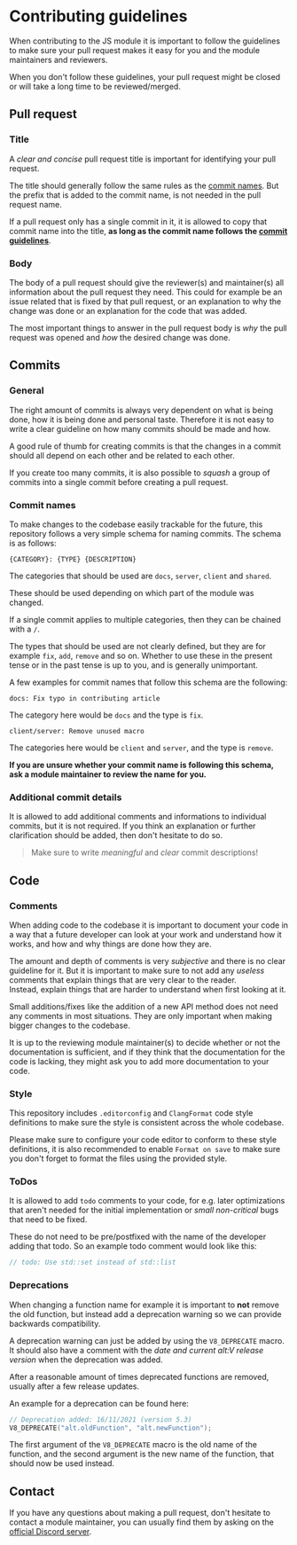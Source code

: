 # Contributing guidelines

When contributing to the JS module it is important to follow the guidelines to make sure your pull request makes it easy for you
and the module maintainers and reviewers.

When you don't follow these guidelines, your pull request might be closed or will take a long time to be reviewed/merged.

## Pull request
### Title
A *clear and concise* pull request title is important for identifying your pull request.

The title should generally follow the same rules as the [commit names](#commit-names).
But the prefix that is added to the commit name, is not needed in the pull request name.

If a pull request only has a single commit in it, it is allowed to copy that commit name
into the title, **as long as the commit name follows the [commit guidelines](#commits)**.

### Body
The body of a pull request should give the reviewer(s) and maintainer(s) all information about the pull request they need.
This could for example be an issue related that is fixed by that pull request, or an explanation to why the change was done or
an explanation for the code that was added.

The most important things to answer in the pull request body is *why* the pull request was opened and *how* the desired
change was done.

## Commits
### General
The right amount of commits is always very dependent on what is being done, how it is being done and personal taste.
Therefore it is not easy to write a clear guideline on how many commits should be made and how.

A good rule of thumb for creating commits is that the changes in a commit should all depend on each other and be related
to each other.

If you create too many commits, it is also possible to *squash* a group of commits into a single commit before creating a pull request.

### Commit names
To make changes to the codebase easily trackable for the future, this repository follows a very simple schema for naming commits.
The schema is as follows:
```
{CATEGORY}: {TYPE} {DESCRIPTION}
```

The categories that should be used are `docs`, `server`, `client` and `shared`.

These should be used depending on which part of the module was changed.

If a single commit applies to multiple categories, then they can be chained with a `/`.

The types that should be used are not clearly defined, but they are for example `fix`, `add`, `remove` and so on.
Whether to use these in the present tense or in the past tense is up to you, and is generally unimportant.

A few examples for commit names that follow this schema are the following:
```
docs: Fix typo in contributing article
```
The category here would be `docs` and the type is `fix`.

```
client/server: Remove unused macro
```
The categories here would be `client` and `server`, and the type is `remove`.

**If you are unsure whether your commit name is following this schema, ask a module maintainer to review the name for you.**

### Additional commit details
It is allowed to add additional comments and informations to individual commits, but it is not required.
If you think an explanation or further clarification should be added, then don't hesitate to do so.

> Make sure to write *meaningful* and *clear* commit descriptions!

## Code
### Comments
When adding code to the codebase it is important to document your code in a way that a future developer
can look at your work and understand how it works, and how and why things are done how they are.

The amount and depth of comments is very *subjective* and there is no clear guideline for it.
But it is important to make sure to not add any *useless* comments that explain things that are very
clear to the reader. <br>
Instead, explain things that are harder to understand when first looking at it.

Small additions/fixes like the addition of a new API method does not need any comments in most situations.
They are only important when making bigger changes to the codebase.

It is up to the reviewing module maintainer(s) to decide whether or not the documentation is sufficient,
and if they think that the documentation for the code is lacking, they might ask you to add more documentation
to your code.

### Style
This repository includes `.editorconfig` and `ClangFormat` code style definitions to make sure the style is consistent across the whole codebase.

Please make sure to configure your code editor to conform to these style definitions, it is also recommended to enable `Format on save`
to make sure you don't forget to format the files using the provided style.

### ToDos
It is allowed to add `todo` comments to your code, for e.g. later optimizations that aren't needed for the initial implementation
or *small non-critical* bugs that need to be fixed.

These do not need to be pre/postfixed with the name of the developer adding that todo.
So an example todo comment would look like this:
```cpp
// todo: Use std::set instead of std::list
```

### Deprecations
When changing a function name for example it is important to **not** remove the old function, but instead add a deprecation warning
so we can provide backwards compatibility.

A deprecation warning can just be added by using the `V8_DEPRECATE` macro.
It should also have a comment with the *date and current alt:V release version* when the deprecation was added.

After a reasonable amount of times deprecated functions are removed, usually after a few release updates.

An example for a deprecation can be found here:
```cpp
// Deprecation added: 16/11/2021 (version 5.3)
V8_DEPRECATE("alt.oldFunction", "alt.newFunction");
```

The first argument of the `V8_DEPRECATE` macro is the old name of the function, and the second argument
is the new name of the function, that should now be used instead.

## Contact

If you have any questions about making a pull request, don't hesitate to contact a module maintainer,
you can usually find them by asking on the [official Discord server](https://discord.altv.mp).
